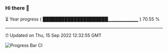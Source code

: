 ### Hi there 👋

⏳ Year progress { █████████████████████▁▁▁▁▁▁▁▁▁ } 70.55 %

---

⏰ Updated on Thu, 15 Sep 2022 12:32:55 GMT

![Progress Bar CI](https://github.com/liununu/liununu/workflows/Progress%20Bar%20CI/badge.svg)
